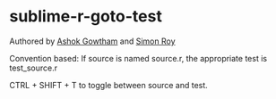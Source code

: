 sublime-r-goto-test
===================

Authored by [Ashok Gowtham](https://github.com/ashokgowtham) and [Simon Roy](https://github.com/jpsimonroy)

Convention based: If source is named source.r, the appropriate test is test_source.r

CTRL + SHIFT + T to toggle between source and test.
